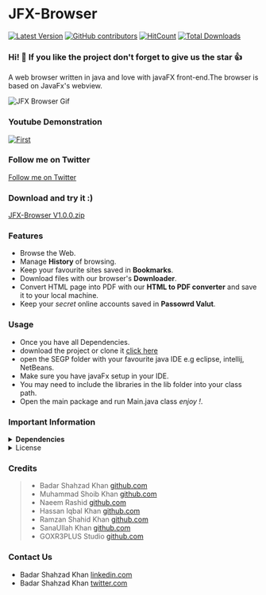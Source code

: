 

# JFX-Browser

[![Latest Version](https://img.shields.io/github/release/badarshahzad/Jfx-Browser.svg?style=flat-square)](https://github.com/badarshahzad/Jfx-Browser/releases)
[![GitHub contributors][contributors-image]][contributors-url]
[![HitCount](http://hits.dwyl.io/badarshahzad/Jfx-Browser.svg)](http://hits.dwyl.io/badarshahzad/Jfx-Browser)
[![Total Downloads](https://img.shields.io/github/downloads/badarshahzad/Jfx-Browser/total.svg)](https://github.com/badarshahzad/Jfx-Browser/releases)

[contributors-url]: https://github.com/badarshahzad/Jfx-Browser/graphs/contributors
[contributors-image]: https://img.shields.io/github/contributors/badarshahzad/Jfx-Browser.svg

### Hi! :wave: If you like the project don't forget to give us the star :+1:

A web browser written in java and love with javaFX front-end.The browser is based on JavaFx's webview.

![JFX Browser Gif](https://github.com/badarshahzad/JFX-Browser/blob/master/Peek%202018-02-12%2013-09.gif)

### Youtube Demonstration
[![First](http://img.youtube.com/vi/DH_6g4OcfyE/0.jpg)](https://www.youtube.com/watch?v=DH_6g4OcfyE)

### Follow me on Twitter
[Follow me on Twitter](https://twitter.com/badarshahzad54/status/859596238202691584)

### Download and try it :)
[JFX-Browser V1.0.0.zip](https://github.com/badarshahzad/Jfx-Browser/files/1485201/JFX-Browser.V1.0.0.zip)


### Features

+ Browse the Web.
+ Manage **History** of browsing.
+ Keep your favourite sites saved in **Bookmarks**.
+ Download files with our browser's **Downloader**.
+ Convert HTML page into PDF with our **HTML to PDF converter** and save it to your local machine.
+ Keep your *secret* online accounts saved in **Passowrd Valut**.

### Usage

+ Once you have all Dependencies.
+ download the project or clone it [click here](https://github.com/badarshahzad/Jfx-Browser/tree/master)
+ open the SEGP folder with your favourite java IDE e.g eclipse, intellij, NetBeans.
+ Make sure you have javaFx setup in your IDE.
+ You may need to include the libraries in the lib folder into your class path.
+ Open the main package and run Main.java class *enjoy !*.

### Important Information
<details>
  <summary> <b> Dependencies </b></summary>
  <p>
    1) JDK 1.8 or later. <br>
    2) javaFx library.    <br>
    3) Internet Connection.
  </p>
</details>
<details>
  <summary>License</summary>
  <p>
    
        The MIT License (MIT)

        Copyright (c) 2015 Microsoft Corporation.

        Permission is hereby granted, free of charge, to any person obtaining a copy
        of this software and associated documentation files (the "Software"), to deal
        in the Software without restriction, including without limitation the rights
        to use, copy, modify, merge, publish, distribute, sublicense, and/or sell
        copies of the Software, and to permit persons to whom the Software is
        furnished to do so, subject to the following conditions:

        The above copyright notice and this permission notice shall be included in all
        copies or substantial portions of the Software.

        THE SOFTWARE IS PROVIDED "AS IS", WITHOUT WARRANTY OF ANY KIND, EXPRESS OR
        IMPLIED, INCLUDING BUT NOT LIMITED TO THE WARRANTIES OF MERCHANTABILITY,
        FITNESS FOR A PARTICULAR PURPOSE AND NONINFRINGEMENT. IN NO EVENT SHALL THE
        AUTHORS OR COPYRIGHT HOLDERS BE LIABLE FOR ANY CLAIM, DAMAGES OR OTHER
        LIABILITY, WHETHER IN AN ACTION OF CONTRACT, TORT OR OTHERWISE, ARISING FROM,
        OUT OF OR IN CONNECTION WITH THE SOFTWARE OR THE USE OR OTHER DEALINGS IN THE
        SOFTWARE.
     
  </p>
</details>
 
 
 
 
### Credits

> + Badar Shahzad Khan [github.com](https://github.com/badarshahzad)
> + Muhammad Shoib Khan [github.com](https://github.com/Shoaibkhan786)
> + Naeem Rashid [github.com](https://github.com/naeemkhan12)
> + Hassan Iqbal Khan [github.com](https://github.com/Hassankhan2015)
> + Ramzan Shahid Khan [github.com](https://github.com/RamzanShahidkhan)
> + SanaUllah Khan [github.com](https://github.com/sanaullahkhan1234)
> + GOXR3PLUS Studio [github.com](https://github.com/goxr3plus)

### Contact Us

+ Badar Shahzad Khan [linkedin.com](https://www.linkedin.com/in/badarshahzad/)
+ Badar Shahzad Khan [twitter.com](https://twitter.com/badarshahzad54)
